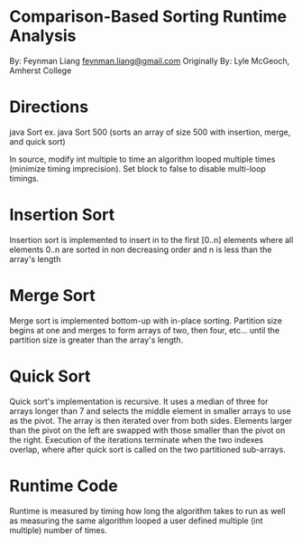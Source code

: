 Comparison-Based Sorting Runtime Analysis
==============================
By: Feynman Liang <feynman.liang@gmail.com>
Originally By: Lyle McGeoch, Amherst College

# Directions
java Sort <size of array to be sorted>
ex. java Sort 500 (sorts an array of size 500 with insertion, merge,
and quick sort)

In source, modify int multiple to time an algorithm looped multiple times
(minimize timing imprecision). Set block to false to disable
multi-loop timings.

# Insertion Sort
Insertion sort is implemented to insert in to the first [0..n]
elements where all elements 0..n are sorted in non decreasing order
and n is less than the array's length

# Merge Sort
Merge sort is implemented bottom-up with in-place sorting. Partition
size begins at one and merges to form arrays of two, then four,
etc... until the partition size is greater than the array's length.

# Quick Sort
Quick sort's implementation is recursive. It uses a median of three
for arrays longer than 7 and selects the middle element in smaller
arrays to use as the pivot. The array is then iterated over from both
sides. Elements larger than the pivot on the left
are swapped with those smaller than the pivot on the right. Execution
of the iterations terminate when the two indexes overlap, where after
quick sort is called on the two partitioned sub-arrays.

# Runtime Code
Runtime is measured by timing how long the algorithm takes to run as
well as measuring the same algorithm looped a user defined multiple
(int multiple) number of times.

